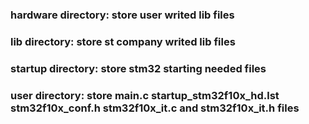 ### hardware directory: store user writed lib files
### lib directory: store st company writed lib files
### startup directory: store stm32 starting needed files
### user directory: store main.c startup_stm32f10x_hd.lst stm32f10x_conf.h stm32f10x_it.c and stm32f10x_it.h files
